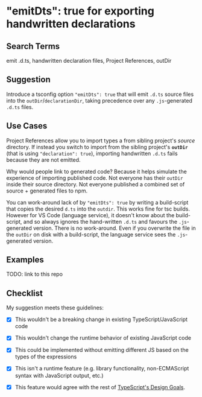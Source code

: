 # "emitDts": true for exporting handwritten declarations 

## Search Terms

emit .d.ts, handwritten declaration files, Project References, outDir

## Suggestion

Introduce a tsconfig option `"emitDts": true` that will emit `.d.ts` source files into the `outDir`/`declarationDir`, taking precedence over any `.js`-generated `.d.ts` files.

## Use Cases

Project References allow you to import types a from sibling project's _source_ directory.  If instead you switch to import from the sibling project's **`outDir`** (that is using `"declaration": true`), importing handwritten `.d.ts` fails because they are not emitted.

Why would people link to generated code?  Because it helps simulate the experience of importing published code.  Not everyone has their `outDir` inside their source directory.  Not everyone published a combined set of source + generated files to npm.

You can work-around lack of by `"emitDts": true` by writing a build-script that copies the desired `d.ts` into the `outdir`.  This works fine for tsc builds.  However for VS Code (language service), it doesn't know about the build-script, and so always ignores the hand-written `.d.ts` and favours the `.js`-generated version.  There is no work-around.  Even if you overwrite the file in the `outDir` on disk with a build-script, the language service sees the `.js`-generated version.

## Examples

TODO: link to this repo

## Checklist

My suggestion meets these guidelines:

* [x] This wouldn't be a breaking change in existing TypeScript/JavaScript code
* [x] This wouldn't change the runtime behavior of existing JavaScript code
* [x] This could be implemented without emitting different JS based on the types of the expressions
* [x] This isn't a runtime feature (e.g. library functionality, non-ECMAScript syntax with JavaScript output, etc.)
* [x] This feature would agree with the rest of [TypeScript's Design Goals](https://github.com/Microsoft/TypeScript/wiki/TypeScript-Design-Goals).

